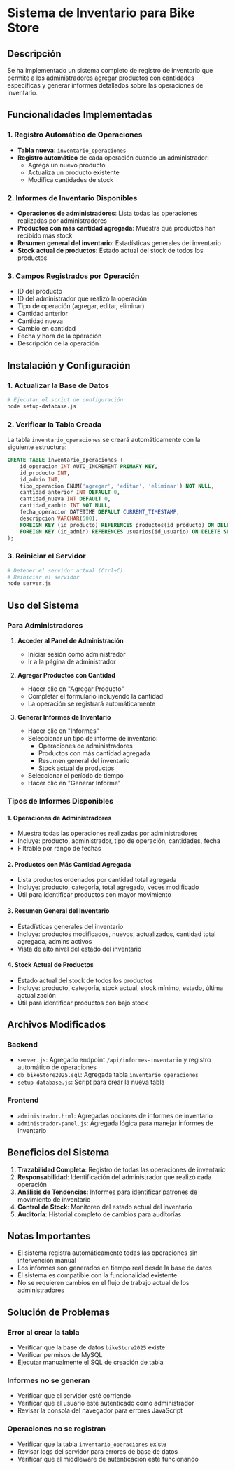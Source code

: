 # Sistema de Inventario para Bike Store

## Descripción

Se ha implementado un sistema completo de registro de inventario que permite a los administradores agregar productos con cantidades específicas y generar informes detallados sobre las operaciones de inventario.

## Funcionalidades Implementadas

### 1. Registro Automático de Operaciones

- **Tabla nueva**: `inventario_operaciones`
- **Registro automático** de cada operación cuando un administrador:
  - Agrega un nuevo producto
  - Actualiza un producto existente
  - Modifica cantidades de stock

### 2. Informes de Inventario Disponibles

- **Operaciones de administradores**: Lista todas las operaciones realizadas por administradores
- **Productos con más cantidad agregada**: Muestra qué productos han recibido más stock
- **Resumen general del inventario**: Estadísticas generales del inventario
- **Stock actual de productos**: Estado actual del stock de todos los productos

### 3. Campos Registrados por Operación

- ID del producto
- ID del administrador que realizó la operación
- Tipo de operación (agregar, editar, eliminar)
- Cantidad anterior
- Cantidad nueva
- Cambio en cantidad
- Fecha y hora de la operación
- Descripción de la operación

## Instalación y Configuración

### 1. Actualizar la Base de Datos

```bash
# Ejecutar el script de configuración
node setup-database.js
```

### 2. Verificar la Tabla Creada

La tabla `inventario_operaciones` se creará automáticamente con la siguiente estructura:

```sql
CREATE TABLE inventario_operaciones (
    id_operacion INT AUTO_INCREMENT PRIMARY KEY,
    id_producto INT,
    id_admin INT,
    tipo_operacion ENUM('agregar', 'editar', 'eliminar') NOT NULL,
    cantidad_anterior INT DEFAULT 0,
    cantidad_nueva INT DEFAULT 0,
    cantidad_cambio INT NOT NULL,
    fecha_operacion DATETIME DEFAULT CURRENT_TIMESTAMP,
    descripcion VARCHAR(500),
    FOREIGN KEY (id_producto) REFERENCES productos(id_producto) ON DELETE CASCADE,
    FOREIGN KEY (id_admin) REFERENCES usuarios(id_usuario) ON DELETE SET NULL
);
```

### 3. Reiniciar el Servidor

```bash
# Detener el servidor actual (Ctrl+C)
# Reiniciar el servidor
node server.js
```

## Uso del Sistema

### Para Administradores

1. **Acceder al Panel de Administración**

   - Iniciar sesión como administrador
   - Ir a la página de administrador

2. **Agregar Productos con Cantidad**

   - Hacer clic en "Agregar Producto"
   - Completar el formulario incluyendo la cantidad
   - La operación se registrará automáticamente

3. **Generar Informes de Inventario**
   - Hacer clic en "Informes"
   - Seleccionar un tipo de informe de inventario:
     - Operaciones de administradores
     - Productos con más cantidad agregada
     - Resumen general del inventario
     - Stock actual de productos
   - Seleccionar el período de tiempo
   - Hacer clic en "Generar Informe"

### Tipos de Informes Disponibles

#### 1. Operaciones de Administradores

- Muestra todas las operaciones realizadas por administradores
- Incluye: producto, administrador, tipo de operación, cantidades, fecha
- Filtrable por rango de fechas

#### 2. Productos con Más Cantidad Agregada

- Lista productos ordenados por cantidad total agregada
- Incluye: producto, categoría, total agregado, veces modificado
- Útil para identificar productos con mayor movimiento

#### 3. Resumen General del Inventario

- Estadísticas generales del inventario
- Incluye: productos modificados, nuevos, actualizados, cantidad total agregada, admins activos
- Vista de alto nivel del estado del inventario

#### 4. Stock Actual de Productos

- Estado actual del stock de todos los productos
- Incluye: producto, categoría, stock actual, stock mínimo, estado, última actualización
- Útil para identificar productos con bajo stock

## Archivos Modificados

### Backend

- `server.js`: Agregado endpoint `/api/informes-inventario` y registro automático de operaciones
- `db_bikeStore2025.sql`: Agregada tabla `inventario_operaciones`
- `setup-database.js`: Script para crear la nueva tabla

### Frontend

- `administrador.html`: Agregadas opciones de informes de inventario
- `administrador-panel.js`: Agregada lógica para manejar informes de inventario

## Beneficios del Sistema

1. **Trazabilidad Completa**: Registro de todas las operaciones de inventario
2. **Responsabilidad**: Identificación del administrador que realizó cada operación
3. **Análisis de Tendencias**: Informes para identificar patrones de movimiento de inventario
4. **Control de Stock**: Monitoreo del estado actual del inventario
5. **Auditoría**: Historial completo de cambios para auditorías

## Notas Importantes

- El sistema registra automáticamente todas las operaciones sin intervención manual
- Los informes son generados en tiempo real desde la base de datos
- El sistema es compatible con la funcionalidad existente
- No se requieren cambios en el flujo de trabajo actual de los administradores

## Solución de Problemas

### Error al crear la tabla

- Verificar que la base de datos `bikeStore2025` existe
- Verificar permisos de MySQL
- Ejecutar manualmente el SQL de creación de tabla

### Informes no se generan

- Verificar que el servidor esté corriendo
- Verificar que el usuario esté autenticado como administrador
- Revisar la consola del navegador para errores JavaScript

### Operaciones no se registran

- Verificar que la tabla `inventario_operaciones` existe
- Revisar logs del servidor para errores de base de datos
- Verificar que el middleware de autenticación esté funcionando
